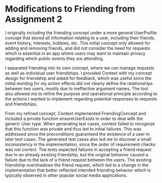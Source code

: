 # Modifications to Friending from Assignment 2

I originally including the friending concept under a more general UserProfile concept that stored all information relating to a user, including their friends, event history, interests, hobbies, etc. This initial concept only allowed for adding and removing friends, and did not consider the need for requests which is essential in an app where users may want to maintain privacy regarding which public events they are attending.

I separated friending into its own concept, where we can manage requests as well as individual user friendships. I provided Context with my concept design for friendship and asked for feedback, which was useful since the initial wording for my action effects did not clearly define the relationships between two users, mostly due to ineffective argument names. The tool also allowed me to refine the purpose and operational principle according to the actions I wanted to implement regarding potential responses to requests and friendships.

From my refined concept, Context implemented FriendingConcept and included a private function ensureUserExists in order to deal with the generic User type. When generating test cases, context failed to recognize that this function was private and thus led to initial failures. This was addressed since the preconditions guaranteed the existence of a user in later test cases. The generated test cases also led me to discover a small inconsistency in the implementation, since the order of requirement checks was not correct. The tests expected failures in accepting a friend request due to an already existing friendship, but the original behavior caused a failure due to the lack of a friend request between the users. The existing friendship overshadows the friend request, which led to a change in the implementation that better reflected intended friending behavior which is typically observed in other popular social media applications.